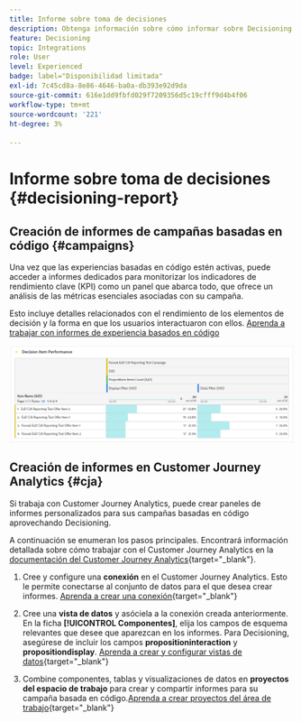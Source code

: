 ```yaml
---
title: Informe sobre toma de decisiones
description: Obtenga información sobre cómo informar sobre Decisioning.
feature: Decisioning
topic: Integrations
role: User
level: Experienced
badge: label="Disponibilidad limitada"
exl-id: 7c45cd8a-8e86-4646-ba0a-db393e92d9da
source-git-commit: 616e1dd9fbfd029f7209356d5c19cfff9d4b4f06
workflow-type: tm+mt
source-wordcount: '221'
ht-degree: 3%

---
```



# Informe sobre toma de decisiones {#decisioning-report}

## Creación de informes de campañas basadas en código {#campaigns}

Una vez que las experiencias basadas en código estén activas, puede acceder a informes dedicados para monitorizar los indicadores de rendimiento clave (KPI) como un panel que abarca todo, que ofrece un análisis de las métricas esenciales asociadas con su campaña.

Esto incluye detalles relacionados con el rendimiento de los elementos de decisión y la forma en que los usuarios interactuaron con ellos. [Aprenda a trabajar con informes de experiencia basados en código](../reports/campaign-global-report-cja-code.md)

![](../reports/assets/cja-decisioning-item-performance.png)

## Creación de informes en Customer Journey Analytics {#cja}

Si trabaja con Customer Journey Analytics, puede crear paneles de informes personalizados para sus campañas basadas en código aprovechando Decisioning.

A continuación se enumeran los pasos principales. Encontrará información detallada sobre cómo trabajar con el Customer Journey Analytics en la [documentación del Customer Journey Analytics](https://experienceleague.adobe.com/en/docs/analytics-platform/using/cja-landing){target="_blank"}.

1. Cree y configure una **conexión** en el Customer Journey Analytics. Esto le permite conectarse al conjunto de datos para el que desea crear informes. [Aprenda a crear una conexión](https://experienceleague.adobe.com/en/docs/analytics-platform/using/cja-connections/create-connection){target="_blank"}

1. Cree una **vista de datos** y asóciela a la conexión creada anteriormente. En la ficha **[!UICONTROL Componentes]**, elija los campos de esquema relevantes que desee que aparezcan en los informes. Para Decisioning, asegúrese de incluir los campos **propositioninteraction** y **propositiondisplay**. [Aprenda a crear y configurar vistas de datos](https://experienceleague.adobe.com/en/docs/analytics-platform/using/cja-dataviews/create-dataview){target="_blank"}

1. Combine componentes, tablas y visualizaciones de datos en **proyectos del espacio de trabajo** para crear y compartir informes para su campaña basada en código.[Aprenda a crear proyectos del área de trabajo](https://experienceleague.adobe.com/en/docs/analytics-platform/using/cja-workspace/build-workspace-project/create-projects){target="_blank"}
